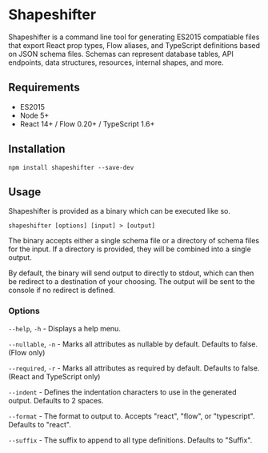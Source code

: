 # Shapeshifter

Shapeshifter is a command line tool for generating ES2015 compatiable
files that export React prop types, Flow aliases, and TypeScript
definitions based on JSON schema files. Schemas can represent database
tables, API endpoints, data structures, resources, internal shapes,
and more.

## Requirements

* ES2015
* Node 5+
* React 14+ / Flow 0.20+ / TypeScript 1.6+

## Installation

    npm install shapeshifter --save-dev

## Usage

Shapeshifter is provided as a binary which can be executed like so.

    shapeshifter [options] [input] > [output]

The binary accepts either a single schema file or a directory of
schema files for the input. If a directory is provided, they will
be combined into a single output.

By default, the binary will send output to directly to stdout,
which can then be redirect to a destination of your choosing.
The output will be sent to the console if no redirect is defined.

### Options

`--help`, `-h` - Displays a help menu.

`--nullable`, `-n` - Marks all attributes as nullable by default.
Defaults to false. (Flow only)

`--required`, `-r` - Marks all attributes as required by default.
Defaults to false. (React and TypeScript only)

`--indent` - Defines the indentation characters to use in the
generated output. Defaults to 2 spaces.

`--format` - The format to output to. Accepts "react", "flow", or
"typescript". Defaults to "react".

`--suffix` - The suffix to append to all type definitions. Defaults
to "Suffix".
